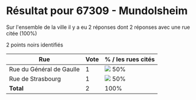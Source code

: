# Résultat pour 67309 - Mundolsheim

Sur l'ensemble de la ville il y a eu 2 réponses dont 2 réponses avec une rue citée (100%)

2 points noirs identifiés

| Rue | Vote | % / les rues cités|
|-----|------|-------------------|
| Rue du Général de Gaulle | 1 | <img src="../../img/bar_50.gif" />&nbsp;50%|
| Rue de Strasbourg | 1 | <img src="../../img/bar_50.gif" />&nbsp;50%|
| **Total** | 2 | 100%|
